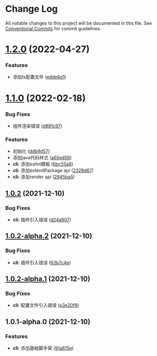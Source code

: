 # Change Log

All notable changes to this project will be documented in this file.
See [Conventional Commits](https://conventionalcommits.org) for commit guidelines.

# [1.2.0](https://192.168.3.199:10022/frontend/har-cli/compare/@har/cli@1.1.0...@har/cli@1.2.0) (2022-04-27)


### Features

* 添加ts配置文件 ([edde6d1](https://192.168.3.199:10022/frontend/har-cli/commits/edde6d121bd9d45c7a056065e79898f00037b475))






# [1.1.0](https://192.168.3.199:10022/frontend/har-cli/compare/@har/cli@1.0.2...@har/cli@1.1.0) (2022-02-18)


### Bug Fixes

* 组件渲染错误 ([d891c97](https://192.168.3.199:10022/frontend/har-cli/commits/d891c97dc0fb97376c6ba42656569a4d83eed9be))


### Features

* 初始化 ([ddb9d57](https://192.168.3.199:10022/frontend/har-cli/commits/ddb9d5748b124a474233b9844719173e6229c4bc))
* 添加java代码样式 ([a65ed56](https://192.168.3.199:10022/frontend/har-cli/commits/a65ed56db063836a9f9a9ec77949678a1b4a9675))
* **cli:** 添加eslint模板 ([6bc55a8](https://192.168.3.199:10022/frontend/har-cli/commits/6bc55a8c1b6dd776d2d7a22a4dae98b8bcc82b10))
* **cli:** 添加extendPackage api ([2328d67](https://192.168.3.199:10022/frontend/har-cli/commits/2328d6720ccbe8c6653c404f9f56a292bbd7e424))
* **cli:** 添加render api ([2945ba5](https://192.168.3.199:10022/frontend/har-cli/commits/2945ba5f12b668528d346f5e0ac2678b69feaeda))





## [1.0.2](https://192.168.3.199:10022/frontend/har-cli/compare/@har/cli@1.0.2-alpha.2...@har/cli@1.0.2) (2021-12-10)


### Bug Fixes

* **cli:** 插件引入错误 ([d24a907](https://192.168.3.199:10022/frontend/har-cli/commits/d24a907221d8c781473bbfae47861f46b2a181b5))





## [1.0.2-alpha.2](https://192.168.3.199:10022/frontend/har-cli/compare/@har/cli@1.0.2-alpha.1...@har/cli@1.0.2-alpha.2) (2021-12-10)


### Bug Fixes

* **cli:** 插件引入错误 ([63b7c4e](https://192.168.3.199:10022/frontend/har-cli/commits/63b7c4e3d5bd3bc7e7c48f2298abe49e8f0cd6a6))





## [1.0.2-alpha.1](https://192.168.3.199:10022/frontend/har-cli/compare/@har/cli@1.0.1-alpha.0...@har/cli@1.0.2-alpha.1) (2021-12-10)


### Bug Fixes

* **cli:** 配置文件引入错误 ([e3e20f9](https://192.168.3.199:10022/frontend/har-cli/commits/e3e20f922f69e32d52c38518f0b418c938122533))





## 1.0.1-alpha.0 (2021-12-10)


### Features

* **cli:** 添加基础脚手架 ([91a815e](https://192.168.3.199:10022/frontend/har-cli/commits/91a815ef7a86d3704c5bb4f17c499a31a40bb59a))

